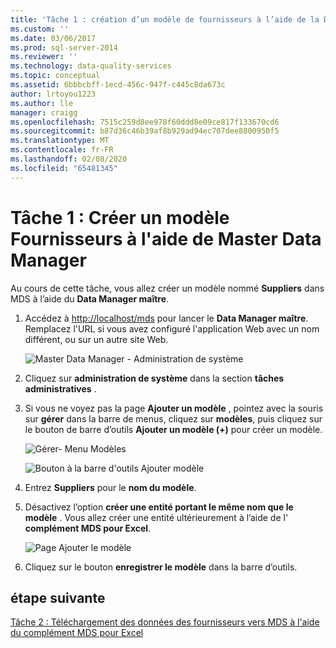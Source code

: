 ```yaml
---
title: 'Tâche 1 : création d’un modèle de fournisseurs à l’aide de la Data Manager maître | Microsoft Docs'
ms.custom: ''
ms.date: 03/06/2017
ms.prod: sql-server-2014
ms.reviewer: ''
ms.technology: data-quality-services
ms.topic: conceptual
ms.assetid: 6bbbcbff-1ecd-456c-947f-c445c8da673c
author: lrtoyou1223
ms.author: lle
manager: craigg
ms.openlocfilehash: 7515c259d8ee978f60ddd8e09ce817f133670cd6
ms.sourcegitcommit: b87d36c46b39af8b929ad94ec707dee8800950f5
ms.translationtype: MT
ms.contentlocale: fr-FR
ms.lasthandoff: 02/08/2020
ms.locfileid: "65481345"
---
```

# <a name="task-1-creating-suppliers-model-using-master-data-manager"></a>Tâche 1 : Créer un modèle Fournisseurs à l'aide de Master Data Manager
  Au cours de cette tâche, vous allez créer un modèle nommé **Suppliers** dans MDS à l’aide du **Data Manager maître**.  
  
1.  Accédez à [http://localhost/mds](http://localhost/mds) pour lancer le **Data Manager maître**. Remplacez l'URL si vous avez configuré l'application Web avec un nom différent, ou sur un autre site Web.  
  
     ![Master Data Manager - Administration de système](../../2014/tutorials/media/et-creatingsuppliersmodelusingmdm-01.jpg "Master Data Manager - Administration de système")  
  
2.  Cliquez sur **administration de système** dans la section **tâches administratives** .  
  
3.  Si vous ne voyez pas la page **Ajouter un modèle** , pointez avec la souris sur **gérer** dans la barre de menus, cliquez sur **modèles**, puis cliquez sur le bouton de barre d’outils **Ajouter un modèle (+)** pour créer un modèle.  
  
     ![Gérer- Menu Modèles](../../2014/tutorials/media/et-creatingsuppliersmodelusingmdm-02.jpg "Gérer- Menu Modèles")  
  
     ![Bouton à la barre d'outils Ajouter modèle](../../2014/tutorials/media/et-creatingsuppliersmodelusingmdm-03.jpg "Bouton à la barre d'outils Ajouter modèle")  
  
4.  Entrez **Suppliers** pour le **nom du modèle**.  
  
5.  Désactivez l’option **créer une entité portant le même nom que le modèle** . Vous allez créer une entité ultérieurement à l’aide de l' **complément MDS pour Excel**.  
  
     ![Page Ajouter le modèle](../../2014/tutorials/media/et-creatingsuppliersmodelusingmdm-04.jpg "Page Ajouter le modèle")  
  
6.  Cliquez sur le bouton **enregistrer le modèle** dans la barre d’outils.  
  
## <a name="next-step"></a>étape suivante  
 [Tâche 2 : Téléchargement des données des fournisseurs vers MDS à l'aide du complément MDS pour Excel](../../2014/tutorials/task-2-uploading-supplier-data-to-mds-using-mds-add-in-for-excel.md)  
  
  
